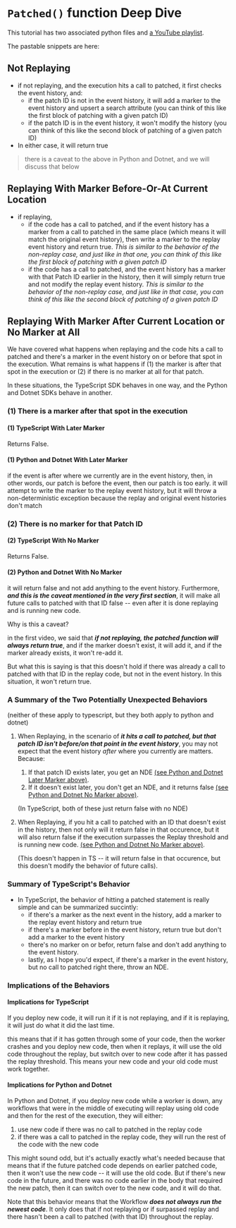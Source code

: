 # `Patched()` function Deep Dive

This tutorial has two associated python files and
[a YouTube playlist](https://www.youtube.com/playlist?list=PLytZkHFJwKUdfxFQnuo0Fson0QM0VL9hL).

The pastable snippets are here:

## Not Replaying

- if not replaying, and the execution hits a call to patched,
  it first checks the event history, and:
  - if the patch ID is not in the event history,
    it will add a marker to the
    event history and upsert a search attribute
    (you can think of this like the first block of patching with
    a given patch ID)
  - if the patch ID is in the event history,
    it won't modify the history
    (you can think of this like the second
    block of patching of a given patch ID)
- In either case, it will return true

> there is a caveat to the above in Python and Dotnet, and
> we will discuss that below

## Replaying With Marker Before-Or-At Current Location

- if replaying,
  - if the code has a call to patched, and if the event history
    has a marker from a call to patched in the same place (which means it
    will match the original event history), then
    write a marker to the replay event history and return true.
    *This is similar to the behavior of the non-replay case, and
    just like in that one, you can think of this like the first block of patching with
    a given patch ID*
  - if the code has a call to patched, and the event history
    has a marker with that Patch ID earlier in the history,
    then it will simply return true and not modify the
    replay event history.
    *This is similar to the behavior of the non-replay case, and just
    like in that case, you can think of this like the second
    block of patching of a given patch ID*

## Replaying With Marker After Current Location or No Marker at All

We have covered what happens when replaying and the code
hits a call to patched and there's a marker in the event
history on or before that spot in the execution. What remains
is what happens if (1) the marker is after that spot in the
execution or (2) if there is no marker at all for that patch.

In these situations, the TypeScript SDK behaves in one way,
and the Python and Dotnet SDKs behave in another.

### (1) There is a marker after that spot in the execution

#### (1) TypeScript With Later Marker

Returns False.

#### (1) Python and Dotnet With Later Marker

if the event is after where we currently are
in the event history, then, in other words,
our patch is before the
event, then our patch is too early. it will
attempt to write the marker to the replay event
history, but it will throw a non-deterministic
exception because the replay and original event
histories don't match

### (2) There is no marker for that Patch ID

#### (2) TypeScript With No Marker

Returns False.

#### (2) Python and Dotnet With No Marker

it will return false and not add anything to
the event history. Furthermore, ***and this is the
caveat mentioned in the very first section***, it will make all future calls to patched
with that ID false -- even after it is done replaying
and is running new code.

Why is this a caveat?

in the first video, we said that ***if not replaying,
the patched function will always return true***, and if
the marker doesn't exist, it will add it, and if
the marker already exists, it won't re-add it.

But what this
is saying is that this doesn't hold if there was already
a call to patched with that ID in the replay code, but not
in the event history. In this situation, it won't return
true.

### A Summary of the Two Potentially Unexpected Behaviors

(neither of these apply to typescript, but they both apply
to python and dotnet)

1. When Replaying, in the scenario of ***it hits a call to
   patched, but that patch ID isn't before/on that point in
   the event history***, you may not expect that
   the event history *after* where you currently
   are matters. Because:
   1. If that patch ID exists later, you get an NDE [(see Python and Dotnet Later Marker above)](#1-python-and-dotnet-with-later-marker).
   2. If it doesn't exist later, you don't get an NDE, and
      it returns false
      [(see Python and Dotnet No Marker above)](#2-python-and-dotnet-with-no-marker).

   (In TypeScript, both of these just return false with no NDE)
2. When Replaying, if you hit a call to patched with an ID that
   doesn't exist in the history, then not only will it return
   false in that occurence, but it will also return false if
   the execution surpasses the Replay threshold and is running new code.
   [(see Python and Dotnet No Marker above)](#2-python-and-dotnet-with-no-marker).

   (This doesn't happen in TS -- it will
   return false in that occurence, but this doesn't modify the behavior
   of future calls).

### Summary of TypeScript's Behavior

- In TypeScript, the behavior of hitting a patched statement is really simple and can be summarized
  succintly:
  - if there's a marker
    as the next event in the history, add a marker to the replay
    event history and return true
  - if there's a marker before in the event history, return true
    but don't add a marker to the event history
  - there's no marker on or befor, return false and don't add
    anything to the event history.
  - lastly, as I hope you'd expect, if there's a marker in the event history,
    but no call to patched right there, throw an NDE.

### Implications of the Behaviors

#### Implications for TypeScript

If you deploy new code, it will run it if it is
not replaying, and if it is replaying, it will just do what
it did the last time.

this means that if it has gotten through some of your code, then
the worker crashes and you deploy new code, then when it replays,
it will use the old code throughout the replay, but switch over
to new code after it has passed the replay threshold. This means
your new code and your old code must work together.

#### Implications for Python and Dotnet

In Python and Dotnet, if you deploy new code while a worker is down,
any workflows that were in the middle of executing will replay
using old code and then for the rest of the execution, they
will either:

1. use new code if there was no call to patched in the replay code
2. if there was a call to patched in the replay code, they will
   run the rest of the code with the new code

This might sound odd, but it's actually exactly what's needed because
that means that if the future patched code depends on earlier patched code,
then it won't use the new code -- it will use the old code. But if
there's new code in the future, and there was no code earlier in the
body that required the new patch, then it can switch over to the new code,
and it will do that.

Note that this behavior means that the Workflow ***does not always run
the newest code***. It only does that if not replaying or if
surpassed replay and there hasn't been a call to patched (with that ID) throughout
the replay.
